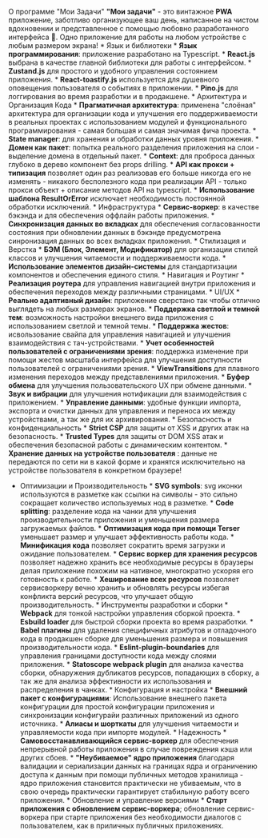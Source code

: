 О программе "Мои Задачи" **"Мои задачи"** \- это винтажное **PWA** приложение,
заботливо организующее ваш день, написанное на чистом вдохновении и
представленное с помощью любовно разработанного интерфейса 💯. Одно приложение
для работы на любом устройстве с любым размером экрана! * Язык и библиотеки *
**Язык программирования**: приложение разработано на Typescript. * **React.js**
выбрана в качестве главной библиотеки для работы с интерфейсом. * **Zustand.js**
для простого и удобного управления состоянием приложения. *
**React-toastify.js** используется для душевного оповещения пользователя о
событиях в приложении. * **Pino.js** для логгирования во время разработки и в
продакшене. * Архитектура и Организация Кода * **Прагматичная архитектура**:
применена "слоёная" архитектура для организации кода и улучшения его
поддерживаемости в реальных проектах с использованием модулей и функционального
программирования - самая большая и самая значимая фича проекта. * **State
manager**: для хранения и обработки данных уровня приложения. * **Домен как
пакет**: попытка реального разделения приложения на слои - выделение домена в
отдельный пакет. * **Context**: для проброса данных глубоко в дерево компонент
без props drilling. * **API как прокси + типизация** позволяет один раз
реализовав его больше никогда его не изменять - никакого бесполезного кода при
реализации API - только прокси объект + описание методов API на typescript. *
**Использование шаблона ResultOrError** исключает необходимость постоянной
обработки исключений. * Инфраструктура * **Сервис-воркер**: в качестве бэкэнда и
для обеспечения оффлайн работы приложения. * **Синхронизация данных во
вкладках** для обеспечения согласованности состояния при обновлении данных в
бэкэнде предусмотрена синронизация данных во всех вкладках приложения. *
Стилизация и Верстка * **БЭМ (Блок, Элемент, Модификатор)** для организации
стилей классов и улучшения читаемости и поддерживаемости кода. * **Использование
элементов дизайн-системы** для стандартизации компонентов и обеспечения единого
стиля. * Навигация и Роутинг * **Реализация роутера** для управления навигацией
внутри приложения и обеспечения переходов между различными страницами. * UI/UX *
**Реально адаптивный дизайн**: приложение сверстано так чтобы отлично выглядеть
на любых размерах экранов. * **Поддержка светлой и темной тем**: возможность
настройки внешнего вида приложения с использованием светлой и темной темы. *
**Поддержка жестов**: исвользование свайпа для управления навигацией и улучшения
взаимодействия с тач-устройствами. * **Учет особенностей пользователей с
ограничениями зрения**: поддержка изменение при помощи жестов масштаба
интерфейса для улучшения доступности пользователей с ограничениями зрения. *
**ViewTransitions** для плавного изменения переходов между представлениями
приложения. * **Буфер обмена** для улучшения пользовательского UX при обмене
данными. * **Звук и вибрации** для улучшения нотификации для взаимодействия с
приложением. * **Управление данными**: удобные функции импорта, экспорта и
очистки данных для управления и переноса их между устройствами, а так же для их
архивирования. * Безопасность и конфиденциальность * **Strict CSP** для защиты
от XSS и других атак на безопасность. * **Trusted Types** для защиты от DOM XSS
атак и обеспечения безопасной работы с динамическим контентом. * **Хранение
данных на устройстве пользователя** : данные не передаются по сети ни в какой
форме и хранятся исключительно на устройстве пользователя в конкретном браузере!
* Оптимизации и Производительность * **SVG symbols**: svg иконки используются в
разметке как ссылки на символы - это сильно сокращает количество используемых
нод в разметке. * **Code splitting**: разделение кода на чанки для улучшения
производительности приложения и уменьшения размера загружаемых файлов. *
**Оптимизация кода при помощи Terser** уменьшает размер и улучшает эффективность
работы кода. * **Минификация кода** позволяет сократить время загрузки и
ожидание пользователем. * **Сервис воркер для хранения ресурсов** позволяет
надежно хранить все необходимые ресурсы в браузеры делая приложение похожим на
нативное, многократно ускоряя его готовность к работе. * **Хеширование всех
ресурсов** позволяет сервисворкеру вечно хранить и обновлять ресурсы избегая
конфликта версий ресурсов, что улучшает общую производительность. * Инструменты
разработки и сборки * **Webpack** для тонкой настройки управления сборкой
проекта. * **Esbuild loader** для быстрой сборки проекта во время разработки. *
**Babel плагины** для удаления специфичных атрибутов и отладочного кода в
продакшен сборке для уменьшения размера и повышения производительности кода. *
**Eslint-plugin-boundaries** для управления границами доступности кода между
слоями приложения. * **Statoscope webpack plugin** для анализа качества сборки,
обнаружения дубликатов ресурсов, попадающих в сборку, а так же для анализа
эффективности их использования и распределения в чанках. * Конфигурация и
настройка * **Внешний пакет с конфигурациями**: Использование внешнего пакета
конфигурации для простой конфигурации приложения и синхронизации конфигурайи
различных приложений из одного источника. * **Алиасы и шорткаты** для улучшения
читаемости и управляемости кода при импорте модулей. * Надежность *
**Самовосстанавливающийся сервис-воркер** для обеспечения непрерывной работы
приложения в случае повреждения кэша или других сбоев. * **"Неубиваемое" ядро
приложения** благодаря валидации и сериализации данных на границах ядра и
ограничению доступа к данным при помощи публичных методов хранилища - ядро
приложения становится практически не убиваемым, что в свою очередь практически
гарантирует стабильную работу всего приложения. * Обновление и управление
версиями * **Старт приложения с обновлением сервис-воркера**; обновление
сервис-воркера при старте приложения без необходимости диалогов с пользователем,
как в приличных публичных приложениях.
